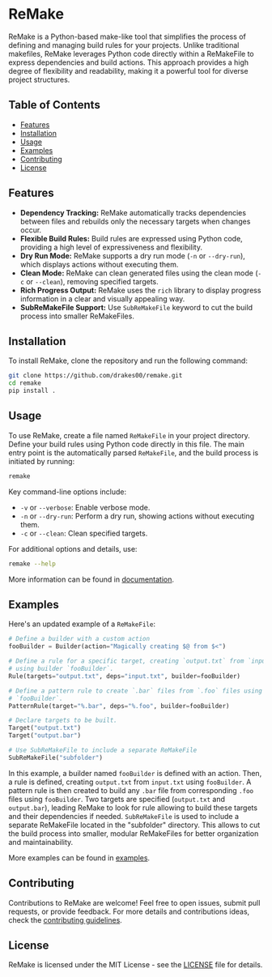 # ReMake

ReMake is a Python-based make-like tool that simplifies the process of defining
and managing build rules for your projects. Unlike traditional makefiles,
ReMake leverages Python code directly within a ReMakeFile to express
dependencies and build actions. This approach provides a high degree of
flexibility and readability, making it a powerful tool for diverse project
structures.

## Table of Contents

- [Features](#features)
- [Installation](#installation)
- [Usage](#usage)
- [Examples](#examples)
- [Contributing](#contributing)
- [License](#license)

## Features

- **Dependency Tracking:** ReMake automatically tracks dependencies between
  files and rebuilds only the necessary targets when changes occur.
- **Flexible Build Rules:** Build rules are expressed using Python code,
  providing a high level of expressiveness and flexibility.
- **Dry Run Mode:** ReMake supports a dry run mode (`-n` or `--dry-run`), which
  displays actions without executing them.
- **Clean Mode:** ReMake can clean generated files using the clean mode (`-c`
  or `--clean`), removing specified targets.
- **Rich Progress Output:** ReMake uses the `rich` library to display progress
  information in a clear and visually appealing way.
- **SubReMakeFile Support:** Use `SubReMakeFile` keyword to cut the build process into
  smaller ReMakeFiles.

## Installation

To install ReMake, clone the repository and run the following command:

```bash
git clone https://github.com/drakes00/remake.git
cd remake
pip install .
```

## Usage

To use ReMake, create a file named `ReMakeFile` in your project directory.
Define your build rules using Python code directly in this file. The main entry
point is the automatically parsed `ReMakeFile`, and the build process is
initiated by running:

```bash
remake
```

Key command-line options include:

- `-v` or `--verbose`: Enable verbose mode.
- `-n` or `--dry-run`: Perform a dry run, showing actions without executing them.
- `-c` or `--clean`: Clean specified targets.

For additional options and details, use:

```bash
remake --help
```

More information can be found in [documentation](./doc/).

## Examples

Here's an updated example of a `ReMakeFile`:

```python
# Define a builder with a custom action
fooBuilder = Builder(action="Magically creating $@ from $<")

# Define a rule for a specific target, creating `output.txt` from `input.txt`
# using builder `fooBuilder`.
Rule(targets="output.txt", deps="input.txt", builder=fooBuilder)

# Define a pattern rule to create `.bar` files from `.foo` files using builder
# `fooBuilder`.
PatternRule(target="%.bar", deps="%.foo", builder=fooBuilder)

# Declare targets to be built.
Target("output.txt")
Target("output.bar")

# Use SubReMakeFile to include a separate ReMakeFile
SubReMakeFile("subfolder")
```

In this example, a builder named `fooBuilder` is defined with an action. Then,
a rule is defined, creating `output.txt` from `input.txt` using `fooBuilder`. A
pattern rule is then created to build any `.bar` file from corresponding `.foo`
files using `fooBuilder`. Two targets are specified (`output.txt` and
`output.bar`), leading ReMake to look for rule allowing to build these targets
and their dependencies if needed. `SubReMakeFile` is used to include a separate
ReMakeFile located in the "subfolder" directory. This allows to cut the build
process into smaller, modular ReMakeFiles for better organization and
maintainability.

More examples can be found in [examples](./examples/).

## Contributing

Contributions to ReMake are welcome! Feel free to open issues, submit pull
requests, or provide feedback. For more details and contributions ideas, check
the [contributing guidelines](CONTRIBUTING.md).

## License

ReMake is licensed under the MIT License - see the [LICENSE](LICENSE) file for
details.
